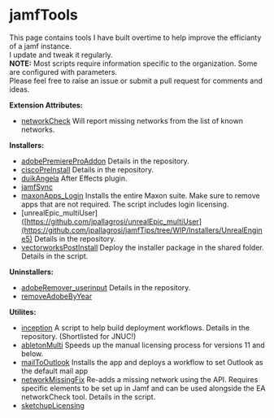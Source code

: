 # jamfTools

This page contains tools I have built overtime to help improve the efficianty of a jamf instance. \
I update and tweak it regularly. \
**NOTE:** Most scripts require information specific to the organization. Some are configured with parameters. \
Please feel free to raise an issue or submit a pull request for comments and ideas.

**Extension Attributes:**
- [networkCheck](https://github.com/jpallagrosi/jamfUsefulScripts/blob/WIP/EA/networkCheck.sh) Will report missing networks from the list of known networks.

**Installers:**
- [adobePremiereProAddon](https://github.com/jpallagrosi/jamfUsefulScripts/tree/WIP/Installers/Adobe%20Premiere%20Pro%20Add-ons) Details in the repository.
- [ciscoPreInstall](https://github.com/jpallagrosi/jamfUsefulScripts/tree/WIP/Installers/Cisco%20AnyConnect) Details in the repository.
- [duikAngela](https://github.com/jpallagrosi/jamfUsefulScripts/blob/WIP/Installers/duikangela.sh) After Effects plugin.
- [jamfSync](https://github.com/jpallagrosi/jamfUsefulScripts/blob/WIP/Installers/jamfSync.sh)
- [maxonApps_Login](https://github.com/jpallagrosi/jamfUsefulScripts/blob/WIP/Installers/maxonApps_Logins.sh) Installs the entire Maxon suite. Make sure to remove apps that are not required. The script includes login licensing.
- [unrealEpic_multiUser]([https://github.com/jpallagrosi/unrealEpic_multiUser](https://github.com/jpallagrosi/jamfTips/tree/WIP/Installers/UnrealEngine5) Details in the repository.
- [vectorworksPostInstall](https://github.com/jpallagrosi/jamfUsefulScripts/blob/WIP/Installers/vectorworksPostInstall.sh) Deploy the installer package in the shared folder. Details in the script.

**Uninstallers:**
- [adobeRemover_userinput](https://github.com/jpallagrosi/jamfTools/tree/WIP/Uninstallers/Adobe%20Remover) Details in the repository.
- [removeAdobeByYear](https://github.com/jpallagrosi/jamfUsefulScripts/blob/WIP/Uninstallers/removeAdobeByYear.sh)

**Utilites:** 
- [inception](https://github.com/jpallagrosi/jamfUsefulScripts/tree/WIP/Utilities/Inception) A script to help build deployment workflows. Details in the repository. (Shortlisted for JNUC!)
- [abletonMulti](https://github.com/jpallagrosi/jamfUsefulScripts/blob/WIP/Utilities/abletonMulti.sh) Speeds up the manual licensing process for versions 11 and below.
- [mailToOutlook](https://github.com/jpallagrosi/jamfUsefulScripts/blob/WIP/Utilities/mailToOutlook.sh) Installs the app and deploys a workflow to set Outlook as the default mail app
- [networkMissingFix](https://github.com/jpallagrosi/jamfUsefulScripts/blob/WIP/Utilities/networkMissingFix.sh) Re-adds a missing network using the API. Requires specific elements to be set up in Jamf and can be used alongside the EA networkCheck tool. Details in the script.
- [sketchupLicensing](https://github.com/jpallagrosi/jamfUsefulScripts/blob/WIP/Utilities/sketchupLicensing.sh)
